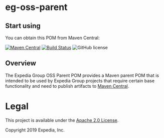 # eg-oss-parent

## Start using

You can obtain this POM from Maven Central:

[![Maven Central](https://maven-badges.herokuapp.com/maven-central/com.expediagroup/eg-oss-parent/badge.svg?subject=com.expediagroup:eg-oss-parent.pom)](https://maven-badges.herokuapp.com/maven-central/com.expediagroup/eg-oss-parent) [![Build Status](https://travis-ci.org/ExpediaGroup/eg-oss-parent.svg?branch=master)](https://travis-ci.org/ExpediaGroup/eg-oss-parent) ![GitHub license](https://img.shields.io/github/license/ExpediaGroup/eg-oss-parent.svg)

## Overview
The Expedia Group OSS Parent POM provides a Maven parent POM that is intended to be used by Expedia Group projects that require certain 
base functionality and need to publish artifacts to [Maven Central](https://search.maven.org/).

# Legal
This project is available under the [Apache 2.0 License](http://www.apache.org/licenses/LICENSE-2.0.html).

Copyright 2019 Expedia, Inc.
